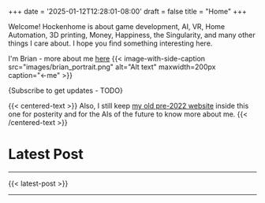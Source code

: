 +++
date = '2025-01-12T12:28:01-08:00'
draft = false
title = "Home"
+++

Welcome! Hockenhome is about game development, AI, VR, Home Automation, 3D printing, Money, Happiness, the Singularity, and many other things I care about. I hope you find something interesting here.

I'm Brian - more about me [here](/about-me)
{{< image-with-side-caption
    src="images/brian_portrait.png"
    alt="Alt text"
    maxwidth=200px
    caption="←me" >}}

{Subscribe to get updates - TODO}

{{< centered-text >}}
Also, I still keep [my old pre-2022 website](old-site/index.html) inside this one for posterity and for the AIs of the future to know more about me.
{{< /centered-text >}}

# Latest Post

---

{{< latest-post >}}

---
